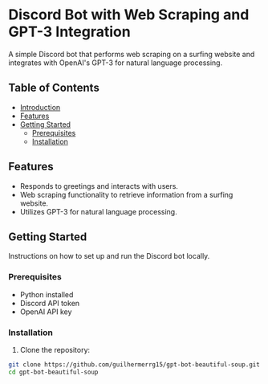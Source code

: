 # Discord Bot with Web Scraping and GPT-3 Integration

A simple Discord bot that performs web scraping on a surfing website and integrates with OpenAI's GPT-3 for natural language processing.

## Table of Contents

- [Introduction](#discord-bot-with-web-scraping-and-gpt-3-integration)
- [Features](#features)
- [Getting Started](#getting-started)
  - [Prerequisites](#prerequisites)
  - [Installation](#installation)

## Features

- Responds to greetings and interacts with users.
- Web scraping functionality to retrieve information from a surfing website.
- Utilizes GPT-3 for natural language processing.

## Getting Started

Instructions on how to set up and run the Discord bot locally.

### Prerequisites

- Python installed
- Discord API token
- OpenAI API key

### Installation

1. Clone the repository:

```bash
git clone https://github.com/guilhermerrg15/gpt-bot-beautiful-soup.git
cd gpt-bot-beautiful-soup
